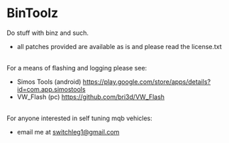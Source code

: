 # BinToolz
Do stuff with binz and such.
  - all patches provided are available as is and please read the license.txt<br><br>

For a means of flashing and logging please see:
  - Simos Tools (android) https://play.google.com/store/apps/details?id=com.app.simostools
  - VW_Flash (pc) https://github.com/bri3d/VW_Flash<br><br>

For anyone interested in self tuning mqb vehicles:
  - email me at switchleg1@gmail.com

